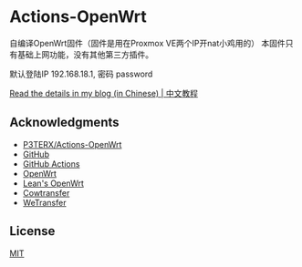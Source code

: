 # Actions-OpenWrt

自编译OpenWrt固件（固件是用在Proxmox VE两个IP开nat小鸡用的）
本固件只有基础上网功能，没有其他第三方插件。

默认登陆IP 192.168.18.1, 密码 password

[Read the details in my blog (in Chinese) | 中文教程](https://p3terx.com/archives/build-openwrt-with-github-actions.html)

## Acknowledgments


- [P3TERX/Actions-OpenWrt](https://github.com/P3TERX/Actions-OpenWrt)
- [GitHub](https://github.com)
- [GitHub Actions](https://github.com/features/actions)
- [OpenWrt](https://github.com/openwrt/openwrt)
- [Lean's OpenWrt](https://github.com/coolsnowwolf/lede)
- [Cowtransfer](https://cowtransfer.com)
- [WeTransfer](https://wetransfer.com/)

## License

[MIT](https://github.com/m1911/OpenWrt-Build/blob/main/LICENSE)
